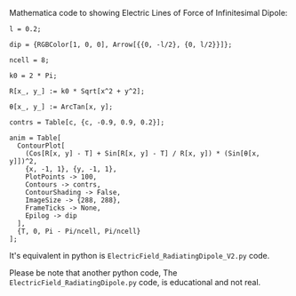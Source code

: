 


Mathematica code to showing Electric Lines of Force of Infinitesimal Dipole:

```
l = 0.2;

dip = {RGBColor[1, 0, 0], Arrow[{{0, -l/2}, {0, l/2}}]};

ncell = 8;

k0 = 2 * Pi;

R[x_, y_] := k0 * Sqrt[x^2 + y^2];

θ[x_, y_] := ArcTan[x, y];

contrs = Table[c, {c, -0.9, 0.9, 0.2}];

anim = Table[
  ContourPlot[
    (Cos[R[x, y] - T] + Sin[R[x, y] - T] / R[x, y]) * (Sin[θ[x, y]])^2,
    {x, -1, 1}, {y, -1, 1},
    PlotPoints -> 100,
    Contours -> contrs,
    ContourShading -> False,
    ImageSize -> {288, 288},
    FrameTicks -> None,
    Epilog -> dip
  ],
  {T, 0, Pi - Pi/ncell, Pi/ncell}
];
```

It's equivalent in python is `ElectricField_RadiatingDipole_V2.py` code.

Please be note that another python code, The `ElectricField_RadiatingDipole.py` code, is educational and not real.
